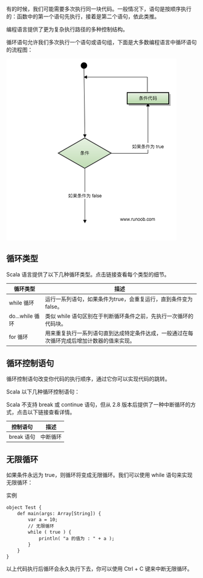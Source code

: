 有的时候，我们可能需要多次执行同一块代码。一般情况下，语句是按顺序执行的：函数中的第一个语句先执行，接着是第二个语句，依此类推。

编程语言提供了更为复杂执行路径的多种控制结构。

循环语句允许我们多次执行一个语句或语句组，下面是大多数编程语言中循环语句的流程图：

![loopStructure01.png](img/08/loopStructure01.png)

## 循环类型
Scala 语言提供了以下几种循环类型。点击链接查看每个类型的细节。

| 循环类型	          | 描述                                            |
|----------------|-----------------------------------------------|
| while 循环	      | 运行一系列语句，如果条件为true，会重复运行，直到条件变为false。          |
| do...while 循环	 | 类似 while 语句区别在于判断循环条件之前，先执行一次循环的代码块。          |
| for 循环	        | 用来重复执行一系列语句直到达成特定条件达成，一般通过在每次循环完成后增加计数器的值来实现。 |

## 循环控制语句
循环控制语句改变你代码的执行顺序，通过它你可以实现代码的跳转。

Scala 以下几种循环控制语句：

Scala 不支持 break 或 continue 语句，但从 2.8 版本后提供了一种中断循环的方式，点击以下链接查看详情。

| 控制语句	     | 描述   |
|-----------|------|
| break 语句	 | 中断循环 |

## 无限循环
如果条件永远为 true，则循环将变成无限循环。我们可以使用 while 语句来实现无限循环：

实例
```text
object Test {
    def main(args: Array[String]) {
        var a = 10;
        // 无限循环
        while ( true ) {
            println( "a 的值为 : " + a );
        }
    }
}
```
以上代码执行后循环会永久执行下去，你可以使用 Ctrl + C 键来中断无限循环。